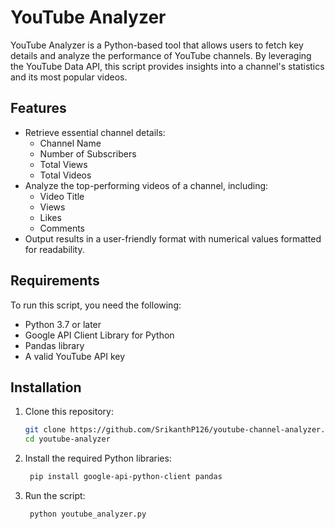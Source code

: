 # YouTube Analyzer

YouTube Analyzer is a Python-based tool that allows users to fetch key details and analyze the performance of YouTube channels. By leveraging the YouTube Data API, this script provides insights into a channel's statistics and its most popular videos.

## Features

- Retrieve essential channel details:
  - Channel Name
  - Number of Subscribers
  - Total Views
  - Total Videos
- Analyze the top-performing videos of a channel, including:
  - Video Title
  - Views
  - Likes
  - Comments
- Output results in a user-friendly format with numerical values formatted for readability.

## Requirements

To run this script, you need the following:

- Python 3.7 or later
- Google API Client Library for Python
- Pandas library
- A valid YouTube API key

## Installation

1. Clone this repository:
   ```bash
   git clone https://github.com/SrikanthP126/youtube-channel-analyzer.git
   cd youtube-analyzer
   
2. Install the required Python libraries:
   ```bash
    pip install google-api-python-client pandas

3. Run the script:
   ```bash
    python youtube_analyzer.py 
